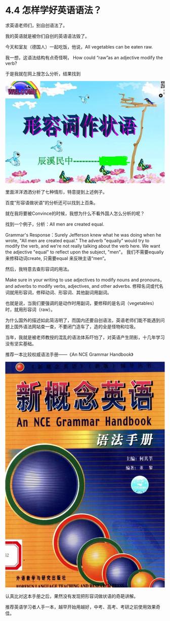 # 4.4 怎样学好英语语法？

求英语老师们，别自创语法了。

我的英语就是被你们自创的英语语法毁了。

今天和室友（德国人）一起吃饭，他说，All vegetables can be eaten raw.

我一想，这语法结构有点奇怪啊， How could “raw”as an adjective modify the verb?

于是我就在网上搜怎么分析，结果找到

![](../.gitbook/assets/4.4.1%20%281%29.jpg)

里面洋洋洒洒分析了七种情形，特意提到上述例子。

百度"形容语做状语"的分析还可以找到上百条。

就在我将要被Convince的时候，我想为什么不看外国人怎么分析的呢？

找到一个例子，分析：All men are created equal.

Grammar's Response：Surely Jefferson knew what he was doing when he wrote, "All men are created equal." The adverb "equally" would try to modify the verb, and we're not really talking about the verb here. We want the adjective "equal" to reflect upon the subject, "men"。 我们不需要equally来修释动词create, 只需要equal 来反映主语“men“。

然后，我特意去查形容词的用法。

Make sure in your writing to use adjectives to modify nouns and pronouns， and adverbs to modify verbs, adjectives, and other adverbs. 修释名词或代名词就用形容词，修释动词、形容词、其他副词用副词。

也就是说，当我们要强调的是动作时用副词，要修释的是名词（vegetables）时，就用形容词（raw）。

为什么国外的描述如此简洁明了，而国内还要自创语法，英语老师们能不能遇到问题上国外语法网站查一查，不要闭门造车了，造的全是怪物和垃圾。

当年，我就是被老师教授的混乱的语法体系吓怕了，对英语产生阴影，十几年学习没有坚实基础。

推荐一本比较权威语法手册——《An NCE Grammar Handbook》

![](../.gitbook/assets/4.4.2.jpg)

认真比对这本手册之后，果然没有发现把形容词做状语的奇葩讲解。

推荐英语学习者人手一本，越早开始用越好，中考、高考、考研之前使用效果奇佳。

